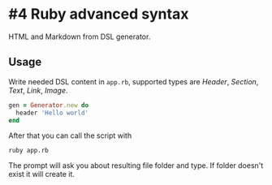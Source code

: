 # #4 Ruby advanced syntax

HTML and Markdown from DSL generator.

## Usage

Write needed DSL content in `app.rb`, supported types are *Header*, *Section*, *Text*, *Link*, *Image*.
```ruby
gen = Generator.new do
  header 'Hello world'
end
```

After that you can call the script with
```
ruby app.rb
```

The prompt will ask you about resulting file folder and type. If folder doesn't exist it will create it.